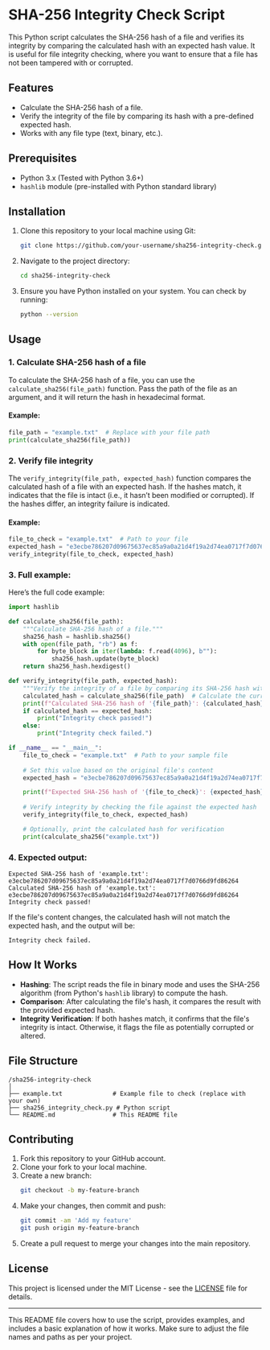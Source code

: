 # SHA-256 Integrity Check Script

This Python script calculates the SHA-256 hash of a file and verifies its integrity by comparing the calculated hash with an expected hash value. It is useful for file integrity checking, where you want to ensure that a file has not been tampered with or corrupted.

## Features
- Calculate the SHA-256 hash of a file.
- Verify the integrity of the file by comparing its hash with a pre-defined expected hash.
- Works with any file type (text, binary, etc.).

## Prerequisites
- Python 3.x (Tested with Python 3.6+)
- `hashlib` module (pre-installed with Python standard library)

## Installation

1. Clone this repository to your local machine using Git:
   ```bash
   git clone https://github.com/your-username/sha256-integrity-check.git
   ```

2. Navigate to the project directory:
   ```bash
   cd sha256-integrity-check
   ```

3. Ensure you have Python installed on your system. You can check by running:
   ```bash
   python --version
   ```

## Usage

### 1. Calculate SHA-256 hash of a file

To calculate the SHA-256 hash of a file, you can use the `calculate_sha256(file_path)` function. Pass the path of the file as an argument, and it will return the hash in hexadecimal format.

#### Example:
```python
file_path = "example.txt"  # Replace with your file path
print(calculate_sha256(file_path))
```

### 2. Verify file integrity

The `verify_integrity(file_path, expected_hash)` function compares the calculated hash of a file with an expected hash. If the hashes match, it indicates that the file is intact (i.e., it hasn’t been modified or corrupted). If the hashes differ, an integrity failure is indicated.

#### Example:
```python
file_to_check = "example.txt"  # Path to your file
expected_hash = "e3ecbe786207d09675637ec85a9a0a21d4f19a2d74ea0717f7d0766d9fd86264"  # Replace with the initial hash
verify_integrity(file_to_check, expected_hash)
```

### 3. Full example:

Here’s the full code example:

```python
import hashlib

def calculate_sha256(file_path):
    """Calculate SHA-256 hash of a file."""
    sha256_hash = hashlib.sha256()
    with open(file_path, "rb") as f:
        for byte_block in iter(lambda: f.read(4096), b""):
            sha256_hash.update(byte_block)
    return sha256_hash.hexdigest()

def verify_integrity(file_path, expected_hash):
    """Verify the integrity of a file by comparing its SHA-256 hash with an expected hash."""
    calculated_hash = calculate_sha256(file_path)  # Calculate the current hash
    print(f"Calculated SHA-256 hash of '{file_path}': {calculated_hash}")  # Show the calculated hash
    if calculated_hash == expected_hash:
        print("Integrity check passed!")
    else:
        print("Integrity check failed.")

if __name__ == "__main__":
    file_to_check = "example.txt"  # Path to your sample file
    
    # Set this value based on the original file's content
    expected_hash = "e3ecbe786207d09675637ec85a9a0a21d4f19a2d74ea0717f7d0766d9fd86264"  # Replace with the initial hash

    print(f"Expected SHA-256 hash of '{file_to_check}': {expected_hash}")
    
    # Verify integrity by checking the file against the expected hash
    verify_integrity(file_to_check, expected_hash)

    # Optionally, print the calculated hash for verification
    print(calculate_sha256("example.txt"))
```

### 4. Expected output:
```text
Expected SHA-256 hash of 'example.txt': e3ecbe786207d09675637ec85a9a0a21d4f19a2d74ea0717f7d0766d9fd86264
Calculated SHA-256 hash of 'example.txt': e3ecbe786207d09675637ec85a9a0a21d4f19a2d74ea0717f7d0766d9fd86264
Integrity check passed!
```

If the file's content changes, the calculated hash will not match the expected hash, and the output will be:
```text
Integrity check failed.
```

## How It Works
- **Hashing**: The script reads the file in binary mode and uses the SHA-256 algorithm (from Python's `hashlib` library) to compute the hash.
- **Comparison**: After calculating the file's hash, it compares the result with the provided expected hash.
- **Integrity Verification**: If both hashes match, it confirms that the file's integrity is intact. Otherwise, it flags the file as potentially corrupted or altered.

## File Structure

```
/sha256-integrity-check
│
├── example.txt              # Example file to check (replace with your own)
├── sha256_integrity_check.py # Python script
└── README.md                # This README file
```

## Contributing

1. Fork this repository to your GitHub account.
2. Clone your fork to your local machine.
3. Create a new branch:
   ```bash
   git checkout -b my-feature-branch
   ```
4. Make your changes, then commit and push:
   ```bash
   git commit -am 'Add my feature'
   git push origin my-feature-branch
   ```
5. Create a pull request to merge your changes into the main repository.

## License

This project is licensed under the MIT License - see the [LICENSE](LICENSE) file for details.

---

This README file covers how to use the script, provides examples, and includes a basic explanation of how it works. Make sure to adjust the file names and paths as per your project.
